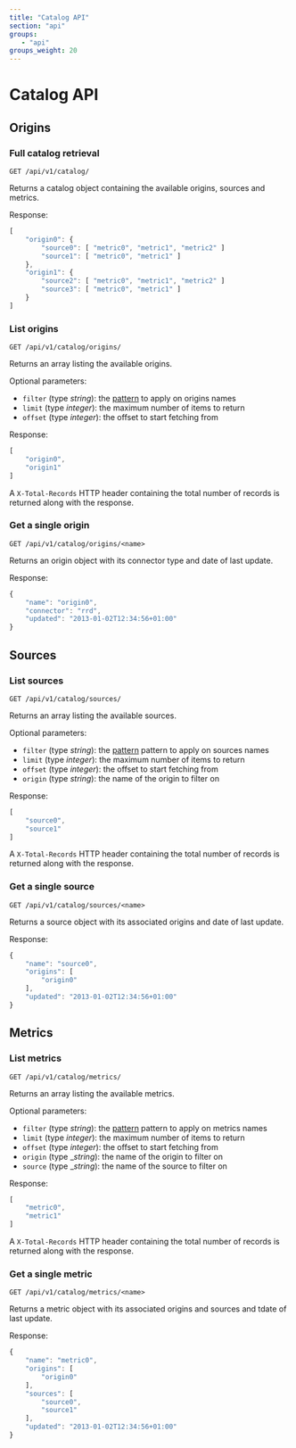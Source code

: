 ```yaml
---
title: "Catalog API"
section: "api"
groups:
   - "api"
groups_weight: 20
---
```


# Catalog API

## Origins

### Full catalog retrieval

```
GET /api/v1/catalog/
```

Returns a catalog object containing the available origins, sources and metrics.

Response:

```javascript
[
    "origin0": {
        "source0": [ "metric0", "metric1", "metric2" ]
        "source1": [ "metric0", "metric1" ]
    },
    "origin1": {
        "source2": [ "metric0", "metric1", "metric2" ]
        "source3": [ "metric0", "metric1" ]
    }
]

```

### List origins

```
GET /api/v1/catalog/origins/
```

Returns an array listing the available origins.

Optional parameters:

 * `filter` (type _string_): the [pattern](/docs/api/#filter-patterns) to apply on origins names
 * `limit` (type _integer_): the maximum number of items to return
 * `offset` (type _integer_): the offset to start fetching from

Response:

```javascript
[
    "origin0",
    "origin1"
]
```

A `X-Total-Records` HTTP header containing the total number of records is returned along with the response.

### Get a single origin

```
GET /api/v1/catalog/origins/<name>
```

Returns an origin object with its connector type and date of last update.

Response:

```javascript
{
    "name": "origin0",
    "connector": "rrd",
    "updated": "2013-01-02T12:34:56+01:00"
}
```

## Sources

### List sources

```
GET /api/v1/catalog/sources/
```

Returns an array listing the available sources.

Optional parameters:

 * `filter` (type _string_): the [pattern](/docs/api/#filter-patterns) pattern to apply on sources names
 * `limit` (type _integer_): the maximum number of items to return
 * `offset` (type _integer_): the offset to start fetching from
 * `origin` (type _string_): the name of the origin to filter on

Response:

```javascript
[
    "source0",
    "source1"
]
```

A `X-Total-Records` HTTP header containing the total number of records is returned along with the response.

### Get a single source

```
GET /api/v1/catalog/sources/<name>
```

Returns a source object with its associated origins and date of last update.

Response:

```javascript
{
    "name": "source0",
    "origins": [
        "origin0"
    ],
    "updated": "2013-01-02T12:34:56+01:00"
}
```

## Metrics

### List metrics

```
GET /api/v1/catalog/metrics/
```

Returns an array listing the available metrics.

Optional parameters:

 * `filter` (type _string_): the [pattern](/docs/api/#filter-patterns) pattern to apply on metrics names
 * `limit` (type _integer_): the maximum number of items to return
 * `offset` (type _integer_): the offset to start fetching from
 * `origin` (type __string_): the name of the origin to filter on
 * `source` (type __string_): the name of the source to filter on

Response:

```javascript
[
    "metric0",
    "metric1"
]
```

A `X-Total-Records` HTTP header containing the total number of records is returned along with the response.

### Get a single metric

```
GET /api/v1/catalog/metrics/<name>
```

Returns a metric object with its associated origins and sources and tdate of last update.

Response:

```javascript
{
    "name": "metric0",
    "origins": [
        "origin0"
    ],
    "sources": [
        "source0",
        "source1"
    ],
    "updated": "2013-01-02T12:34:56+01:00"
}
```
